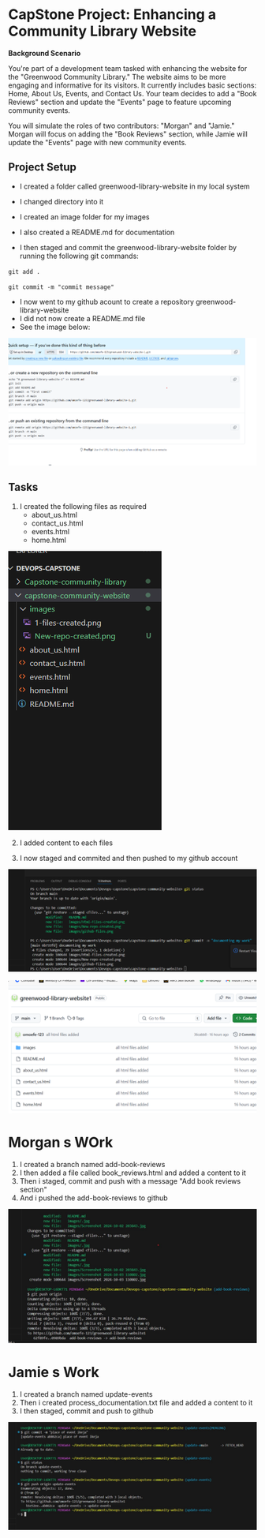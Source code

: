 # CapStone Project: Enhancing a Community Library Website

**Background Scenario**

You're part of a development team tasked with enhancing the website for the "Greenwood Community Library." The website aims to be more engaging and informative for its visitors. It currently includes basic sections: Home, About Us, Events, and Contact Us. Your team decides to add a "Book Reviews" section and update the "Events" page to feature upcoming community events.

You will simulate the roles of two contributors: "Morgan" and "Jamie." Morgan will focus on adding the "Book Reviews" section, while Jamie will update the "Events" page with new community events.

## Project Setup
- I created a folder called greenwood-library-website in my local system
- I changed directory into it
- I created an image folder for my images
- I also created a README.md for documentation

- I then staged and commit the greenwood-library-website folder by running the following git commands:

`git add .`

`git commit -m "commit message"`

- I now went to my github acount to create a repository greenwood-library-website
- I did not now create a README.md file
- See the image below:

![greenwood-library-website-1](images/New-repo-created.png)

## Tasks
1. I created the following files as required
    - about_us.html
    - contact_us.html
    - events.html
    - home.html

![html-files](images/Html-files-created.png)

2. I added content to each files


3. I now staged and commited and then pushed to my github account

![Documentation](images/Documentation.png)


![github-files](images/github-files.png)

# Morgan s WOrk
1. I created a branch named add-book-reviews
2. I then added a file called book_reviews.html and added a content to it
3. Then i staged, commit and push with a message "Add book reviews section"
4. And i pushed the add-book-reviews to github

![Morgan-work](images/Morgans-work.jpg)

# Jamie s Work
1. I created a branch named update-events
2. Then i created process_documentation.txt file and added a content to it
3. I then staged, commit and push to github

![Jamie-work](images/Jamie-work.jpg)


